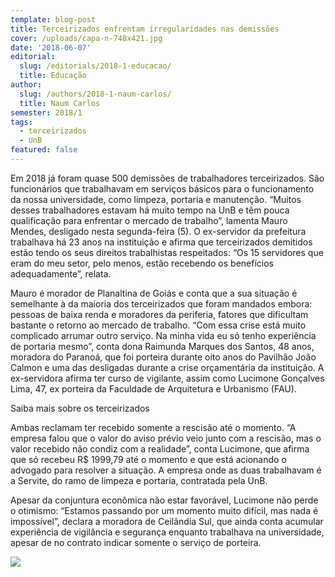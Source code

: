 ```yaml
---
template: blog-post
title: Terceirizados enfrentam irregularidades nas demissões
cover: /uploads/capa-n-748x421.jpg
date: '2018-06-07'
editorial:
  slug: /editorials/2018-1-educacao/
  title: Educação
author:
  slug: /authors/2018-1-naum-carlos/
  title: Naum Carlos
semester: 2018/1
tags:
  - terceirizados
  - UnB
featured: false
---
```

Em 2018 já foram quase 500 demissões de trabalhadores terceirizados. São funcionários que trabalhavam em serviços básicos para o funcionamento da nossa universidade, como limpeza, portaria e manutenção. “Muitos desses trabalhadores estavam há muito tempo na UnB e têm pouca qualificação para enfrentar o mercado de trabalho”, lamenta Mauro Mendes, desligado nesta segunda-feira (5). O ex-servidor da prefeitura trabalhava há 23 anos na instituição e afirma que terceirizados demitidos estão tendo os seus direitos trabalhistas respeitados: “Os 15 servidores que eram do meu setor, pelo menos, estão recebendo os benefícios adequadamente”, relata.



Mauro é morador de Planaltina de Goiás e conta que a sua situação é semelhante à da maioria dos terceirizados que foram mandados embora: pessoas de baixa renda e moradores da periferia, fatores que dificultam bastante o retorno ao mercado de trabalho. “Com essa crise está muito complicado arrumar outro serviço. Na minha vida eu só tenho experiência de portaria mesmo”, conta dona Raimunda Marques dos Santos, 48 anos, moradora do Paranoá, que foi porteira durante oito anos do Pavilhão João Calmon e uma das desligadas durante a crise orçamentária da instituição. A ex-servidora afirma ter curso de vigilante, assim como Lucimone Gonçalves Lima, 47, ex porteira da Faculdade de Arquitetura e Urbanismo (FAU).



Saiba mais sobre os terceirizados



Ambas reclamam ter recebido somente a rescisão até o momento. “A empresa falou que o valor do aviso prévio veio junto com a rescisão, mas o valor recebido não condiz com a realidade”, conta Lucimone, que afirma que só recebeu R$ 1999,79 até o momento e que está acionando o advogado para resolver a situação. A empresa onde as duas trabalhavam é a Servite, do ramo de limpeza e portaria, contratada pela UnB.



Apesar da conjuntura econômica não estar favorável, Lucimone não perde o otimismo: “Estamos passando por um momento muito difícil, mas nada é impossível”, declara a moradora de Ceilândia Sul, que ainda conta acumular experiência de vigilância e segurança enquanto trabalhava na universidade, apesar de no contrato indicar somente o serviço de porteira.  

![](/uploads/foto-n.jpeg)
